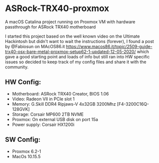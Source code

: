 # ASRock-TRX40-proxmox
A macOS Catalina project running on Proxmox VM with hardware passthrough for ASRock TRX40 motherboard

I started this project based on the well known video on the Ultimate Hackintosh but didn't want to wait the instructions (forever), I found a post by @Fabiosun on MAcOS86.it https://www.macos86.it/topic/2509-guide-trx40-osx-bare-metal-proxmox-setup62-1-updated-12-05-2020/ which gave a good starting point and loads of info but still ran into HW specific issues so decided to keep track of my config files and share it with the community.

## HW Config:
* Motherboard:		ASRock TRX40 Creator, BIOS 1.06
* Video:			Radeon VII in PCIe slot 1
* Memory:		G.Skill DDR4 Ripjaws-V 4x32GB 3200Mhz [F4-3200C16Q-128GVK]
* Storage:  Corsair MP600 2TB NVME
* Proxmox:        On external USB disk on port 15a
* Power supply:		Corsair HX1200i

## SW Config:
* Proxmox 6.2-1
* MacOs 10.15.5
